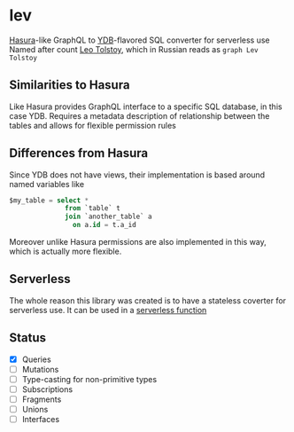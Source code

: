 # lev

[Hasura](https://hasura.io/)-like GraphQL to [YDB](https://ydb.tech)-flavored SQL converter for serverless use \
Named after count [Leo Tolstoy](https://tolstoy.ru/), which in Russian reads as `graph Lev Tolstoy`

## Similarities to Hasura
Like Hasura provides GraphQL interface to a specific SQL database, in this case YDB. Requires a metadata description of relationship between the tables and allows for flexible permission rules

## Differences from Hasura
Since YDB does not have views, their implementation is based around named variables like
```sql
$my_table = select *
              from `table` t 
              join `another_table` a
                on a.id = t.a_id
```
Moreover unlike Hasura permissions are also implemented in this way, which is actually more flexible.

## Serverless
The whole reason this library was created is to have a stateless coverter for serverless use. It can be used in a [serverless function](https://cloud.yandex.ru/docs/functions/)

## Status
- [x] Queries
- [ ] Mutations
- [ ] Type-casting for non-primitive types
- [ ] Subscriptions
- [ ] Fragments
- [ ] Unions
- [ ] Interfaces
